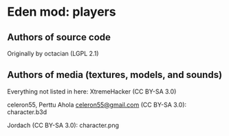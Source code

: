 Eden mod: players
================

Authors of source code
----------------------
Originally by octacian (LGPL 2.1)

Authors of media (textures, models, and sounds)
-----------------------------------------------
Everything not listed in here:
XtremeHacker (CC BY-SA 3.0)

celeron55, Perttu Ahola <celeron55@gmail.com> (CC BY-SA 3.0):
	character.b3d

Jordach (CC BY-SA 3.0):
	character.png
